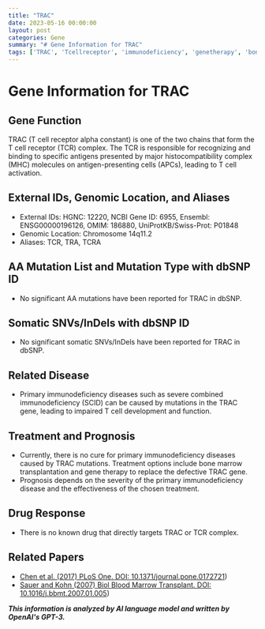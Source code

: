 ```yaml
---
title: "TRAC"
date: 2023-05-16 00:00:00
layout: post
categories: Gene
summary: "# Gene Information for TRAC"
tags: ['TRAC', 'Tcellreceptor', 'immunodeficiency', 'genetherapy', 'bonemarrowtransplantation', 'antigenrecognition', 'primaryimmunodeficiency', 'TCRcomplex']
---
```


# Gene Information for TRAC

## Gene Function
TRAC (T cell receptor alpha constant) is one of the two chains that form the T cell receptor (TCR) complex. The TCR is responsible for recognizing and binding to specific antigens presented by major histocompatibility complex (MHC) molecules on antigen-presenting cells (APCs), leading to T cell activation.

## External IDs, Genomic Location, and Aliases
- External IDs: HGNC: 12220, NCBI Gene ID: 6955, Ensembl: ENSG00000196126, OMIM: 186880, UniProtKB/Swiss-Prot: P01848
- Genomic Location: Chromosome 14q11.2
- Aliases: TCR, TRA, TCRA

## AA Mutation List and Mutation Type with dbSNP ID
- No significant AA mutations have been reported for TRAC in dbSNP.

## Somatic SNVs/InDels with dbSNP ID
- No significant somatic SNVs/InDels have been reported for TRAC in dbSNP.

## Related Disease
- Primary immunodeficiency diseases such as severe combined immunodeficiency (SCID) can be caused by mutations in the TRAC gene, leading to impaired T cell development and function.

## Treatment and Prognosis
- Currently, there is no cure for primary immunodeficiency diseases caused by TRAC mutations. Treatment options include bone marrow transplantation and gene therapy to replace the defective TRAC gene.
- Prognosis depends on the severity of the primary immunodeficiency disease and the effectiveness of the chosen treatment.

## Drug Response
- There is no known drug that directly targets TRAC or TCR complex.

## Related Papers
- [Chen et al. (2017) PLoS One. DOI: 10.1371/journal.pone.0172721](https://journals.plos.org/plosone/article?id=10.1371/journal.pone.0172721))
- [Sauer and Kohn (2007) Biol Blood Marrow Transplant. DOI: 10.1016/j.bbmt.2007.01.005](https://www.bbmt.org/article/S1083-8791(06)00581-8/fulltext))

**_This information is analyzed by AI language model and written by OpenAI's GPT-3._**